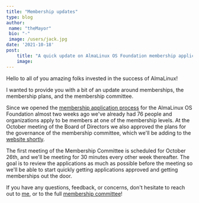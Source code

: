 ```yaml
---
title: "Membership updates"
type: blog
author: 
 name: "theMayor"
 bio: "-"
 image: /users/jack.jpg
date: '2021-10-18'
post:
    title: "A quick update on AlmaLinux OS Foundation membership applications"
    image: 
---
```


Hello to all of you amazing folks invested in the success of AlmaLinux!

I wanted to provide you with a bit of an update around memberships, the membership plans, and the membership committee.

Since we opened the [membership application process](/blog/what-almalinux-foundation-membership-means-for-you/) for the AlmaLinux OS Foundation almost two weeks ago we've already had 76 people and organizations apply to be members at one of the membership levels. At the October meeting of the Board of Directors we also approved the plans for the governance of the membership committee, which we'll be adding to the [website shortly](https://github.com/AlmaLinux/almalinux.org/issues/21).

The first meeting of the Membership Committee is scheduled for October 26th, and we'll be meeting for 30 minutes every other week thereafter. The goal is to review the applications as much as possible before the meeting so we'll be able to start quickly getting applications approved and getting memberships out the door.

If you have any questions, feedback, or concerns, don't hesitate to reach out to [me](mailto:benny@almalinux.org), or to the full [membership committee](mailto:membership@almalinux.org)!
